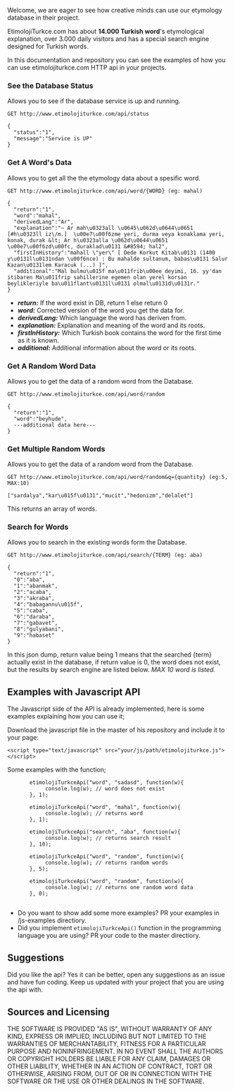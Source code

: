 Welcome, we are eager to see how creative minds can use our etymology database in their project.

EtimolojiTurkce.com has about **14.000 Turkish word**'s etymological explanation, over 3.000 daily visitors and has a special search engine designed for Turkish words.

In this documentation and repository you can see the examples of how you can use etimolojiturkce.com HTTP api in your projects.

### See the Database Status
Allows you to see if the database service is up and running.

```
GET http://www.etimolojiturkce.com/api/status

{
  "status":"1",
  "message":"Service is UP"
}
```

### Get A Word's Data
Allows you to get all the the etymology data about a spesific word.

```
GET http://www.etimolojiturkce.com/api/word/{WORD} (eg: mahal)

{
  "return":"1",
  "word":"mahal",
  "derivedLang":"Ar",
  "explanation":"~ Ar mah\u0323all \u0645\u062d\u0644\u0651  [#h\u0323ll iz\/m.]  \u00e7\u00f6zme yeri, durma veya konaklama yeri, konak, durak &lt; Ar h\u0323alla \u062d\u0644\u0651 \u00e7\u00f6zd\u00fc, duraklad\u0131 &#8594; hal2",
  "firstInHistory":"mahall \"yer\" [ Dede Korkut Kitab\u0131 (1400 y\u0131l\u0131ndan \u00f6nce) : Bu mahalde sultanum, babas\u0131 Salur Kazan\u0131lem Karacuk (...) ]",
  "additional":"Mal bulmu\u015f ma\u011frib\u00ee deyimi, 16. yy'dan itibaren Ma\u011frip sahillerine egemen olan yerel korsan beylikleriyle ba\u011flant\u0131l\u0131 olmal\u0131d\u0131r."
}
```

 - ***return:*** If the word exist in DB, return 1 else return 0
 - ***word:*** Corrected version of the word you get the data for.
 - ***derivedLang:*** Which language the word has deriven from.
 - ***explanation:*** Explanation and meaning of the word and its roots.
 - ***firstInHistory:*** Which Turkish book contains the word for the first time as it is known.
 - ***additional:*** Additional information about the word or its roots.
 

### Get A Random Word Data
Allows you to get the data of a random word from the Database.

```
GET http://www.etimolojiturkce.com/api/word/random

{
  "return":"1",
  "word":"beyhude",
  ---additional data here---
}
```

### Get Multiple Random Words
Allows you to get the data of a random word from the Database.

```
GET http://www.etimolojiturkce.com/api/word/random&q={quantity} (eg:5, MAX:10)

["sardalya","kar\u015f\u0131","mucit","hedonizm","delalet"]
```
This returns an array of words.


### Search for Words
Allows you to search in the existing words form the Database.

```
GET http://www.etimolojiturkce.com/api/search/{TERM} (eg: aba)

{
  "return":"1",
  "0":"aba",
  "1":"abanmak",
  "2":"acaba",
  "3":"akraba",
  "4":"babagannu\u015f",
  "5":"caba",
  "6":"daraba",
  "7":"gabavet",
  "8":"gulyabani",
  "9":"habaset"
}
```
In this json dump, return value being 1 means that the searched {term} actually exist in the database, if return value is 0, the word does not exist, but the results by search engine are listed below. *MAX 10 word is listed.*

## Examples with Javascript API
The Javascript side of the API is already implemented, here is some examples explaining how you can use it;

Download the javascript file in the master of his repository and include it to your page:

```<script type="text/javascript" src="your/js/path/etimolojiturkce.js"></script>```

Some examples with the function;

```
       etimolojiTurkceApi("word", "sadasd", function(w){
            console.log(w); // word does not exist
       }, 1);

       etimolojiTurkceApi("word", "mahal", function(w){
            console.log(w); // returns word
       }, 1);

       etimolojiTurkceApi("search", "aba", function(w){
            console.log(w); // returns search result
       }, 10);

       etimolojiTurkceApi("word", "random", function(w){
            console.log(w); // returns random words
       }, 5);
       
       etimolojiTurkceApi("word", "random", function(w){
            console.log(w); // returns one random word data
       }, 0);
       
```

- Do you want to show add some more examples? PR your examples in /js-examples directiory.
- Did you implement `etimolojiTurkceApi()` function in the programming language you are using? PR your code to the master directiory.

## Suggestions
Did you like the api? Yes it can be better, open any suggestions as an issue and have fun coding. Keep us updated with your project that you are using the api with.


## Sources and Licensing
THE SOFTWARE IS PROVIDED "AS IS", WITHOUT WARRANTY OF ANY KIND, EXPRESS OR IMPLIED, INCLUDING BUT NOT LIMITED TO THE WARRANTIES OF MERCHANTABILITY, FITNESS FOR A PARTICULAR PURPOSE AND NONINFRINGEMENT. IN NO EVENT SHALL THE AUTHORS OR COPYRIGHT HOLDERS BE LIABLE FOR ANY CLAIM, DAMAGES OR OTHER LIABILITY, WHETHER IN AN ACTION OF CONTRACT, TORT OR OTHERWISE, ARISING FROM, OUT OF OR IN CONNECTION WITH THE SOFTWARE OR THE USE OR OTHER DEALINGS IN THE SOFTWARE.
